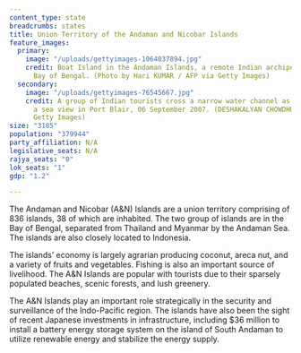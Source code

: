 ```yaml
---
content_type: state
breadcrumbs: states
title: Union Territory of the Andaman and Nicobar Islands
feature_images:
  primary:
    image: "/uploads/gettyimages-1064037894.jpg"
    credit: Boat Island in the Andaman Islands, a remote Indian archipelago in the
      Bay of Bengal. (Photo by Hari KUMAR / AFP via Getty Images)
  secondary:
    image: "/uploads/gettyimages-76545667.jpg"
    credit: A group of Indian tourists cross a narrow water channel as others enjoy
      a sea view in Port Blair, 06 September 2007. (DESHAKALYAN CHOWDHURY/AFP via
      Getty Images)
size: "3185"
population: "379944"
party_affiliation: N/A
legislative_seats: N/A
rajya_seats: "0"
lok_seats: "1"
gdp: "1.2"

---
```

The Andaman and Nicobar (A&N) Islands are a union territory comprising of 836 islands, 38 of which are inhabited. The two group of islands are in the Bay of Bengal, separated from Thailand and Myanmar by the Andaman Sea. The islands are also closely located to Indonesia.

The islands’ economy is largely agrarian producing coconut, areca nut, and a variety of fruits and vegetables. Fishing is also an important source of livelihood. The A&N Islands are popular with tourists due to their sparsely populated beaches, scenic forests, and lush greenery.

The A&N Islands play an important role strategically in the security and surveillance of the Indo-Pacific region. The islands have also been the sight of recent Japanese investments in infrastructure, including $36 million to install a battery energy storage system on the island of South Andaman to utilize renewable energy and stabilize the energy supply.